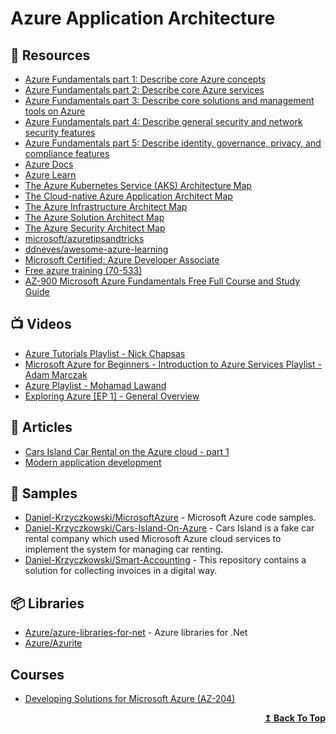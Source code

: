 
# Azure Application Architecture

## 📘 Resources
- [Azure Fundamentals part 1: Describe core Azure concepts](https://docs.microsoft.com/en-us/learn/paths/az-900-describe-cloud-concepts/)
- [Azure Fundamentals part 2: Describe core Azure services](https://docs.microsoft.com/en-us/learn/paths/az-900-describe-core-azure-services/)
- [Azure Fundamentals part 3: Describe core solutions and management tools on Azure](https://docs.microsoft.com/en-us/learn/paths/az-900-describe-core-solutions-management-tools-azure/)
- [Azure Fundamentals part 4: Describe general security and network security features](https://docs.microsoft.com/en-us/learn/paths/az-900-describe-general-security-network-security-features/)
- [Azure Fundamentals part 5: Describe identity, governance, privacy, and compliance features](https://docs.microsoft.com/en-us/learn/paths/az-900-describe-identity-governance-privacy-compliance-features/)
- [Azure Docs](docs.microsoft.com/en-us/azure)
- [Azure Learn](https://dotnet.microsoft.com/learn/azure/architecture)
- [The Azure Kubernetes Service (AKS) Architecture Map](https://techcommunity.microsoft.com/t5/azure-developer-community-blog/the-azure-kubernetes-service-aks-architecture-map/ba-p/1078714)
- [The Cloud-native Azure Application Architect Map](https://techcommunity.microsoft.com/t5/azure-developer-community-blog/the-cloud-native-azure-application-architect-map/ba-p/812242)
- [The Azure Infrastructure Architect Map](https://techcommunity.microsoft.com/t5/azure-developer-community-blog/the-azure-infrastructure-architect-map/ba-p/766268)
- [The Azure Solution Architect Map](https://techcommunity.microsoft.com/t5/azure-developer-community-blog/the-azure-solution-architect-map/ba-p/689700)
- [The Azure Security Architect Map](https://techcommunity.microsoft.com/t5/azure-developer-community-blog/the-azure-security-architect-map/ba-p/714091)
- [microsoft/azuretipsandtricks](https://github.com/microsoft/azuretipsandtricks) 
- [ddneves/awesome-azure-learning](https://github.com/ddneves/awesome-azure-learning)
- [Microsoft Certified: Azure Developer Associate](https://docs.microsoft.com/en-us/learn/certifications/azure-developer/)
- [Free azure training (70-533)](http://www.cloudranger.net/azure-training/)
- [AZ-900 Microsoft Azure Fundamentals Free Full Course and Study Guide](https://marczak.io/az-900/)
## 📺 Videos
- [Azure Tutorials Playlist - Nick Chapsas](https://www.youtube.com/playlist?list=PLUOequmGnXxPPcrN0PFclBABXEckcPzYY)
- [Microsoft Azure for Beginners - Introduction to Azure Services Playlist - Adam Marczak](https://www.youtube.com/playlist?list=PLGjZwEtPN7j96A9JNpA4ouI3bH-uWZ0Ht)
- [Azure Playlist - Mohamad Lawand](https://www.youtube.com/playlist?list=PLcvTyQIWJ_ZrrcBn_tQ0Ny1VwJFpUIf5r)
- [Exploring Azure [EP 1] - General Overview](https://www.youtube.com/watch?v=0ZX76tr7myQ)
## 📕 Articles
- [Cars Island Car Rental on the Azure cloud - part 1](https://daniel-krzyczkowski.github.io/Cars-Island-Car-Rental-On-Azure-Cloud/)
- [Modern application development](https://azure.microsoft.com/en-us/solutions/modern-application-development/)

## 🚀 Samples

- [Daniel-Krzyczkowski/MicrosoftAzure](https://github.com/Daniel-Krzyczkowski/MicrosoftAzure) - Microsoft Azure code samples.
- [Daniel-Krzyczkowski/Cars-Island-On-Azure](https://github.com/Daniel-Krzyczkowski/Cars-Island-On-Azure) - Cars Island is a fake car rental company which used Microsoft Azure cloud services to implement the system for managing car renting.
- [Daniel-Krzyczkowski/Smart-Accounting](https://github.com/Daniel-Krzyczkowski/Smart-Accounting) - This repository contains a solution for collecting invoices in a digital way.
## 📦 Libraries
- [Azure/azure-libraries-for-net](https://github.com/Azure/azure-libraries-for-net) - Azure libraries for .Net
- [Azure/Azurite](https://github.com/Azure/Azurite)

## Courses
- [Developing Solutions for Microsoft Azure (AZ-204)](https://www.pluralsight.com/paths/developing-solutions-for-microsoft-azure-az-204)
<div align="right">
  <b><a href="#contents">↥ Back To Top</a></b>
</div>
	

